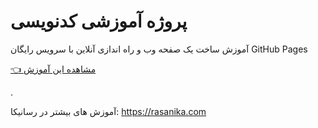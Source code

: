 # پروژه آموزشی کدنویسی

آموزش ساخت یک صفحه وب و راه اندازی آنلاین با سرویس رایگان GitHub Pages


[👈 مشاهده این آموزش](rasanika.com/p/8) 

.  

آموزش های بیشتر در رسانیکا: https://rasanika.com
